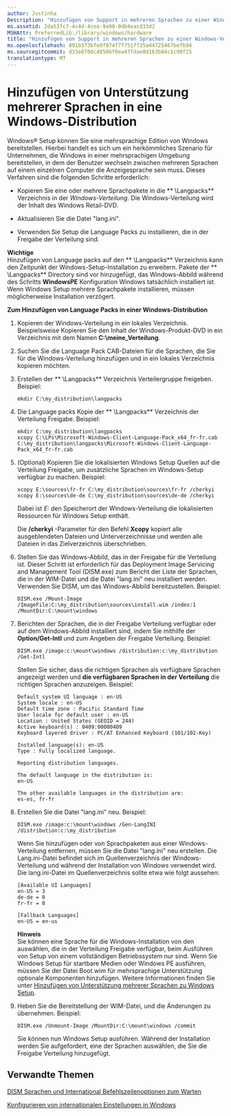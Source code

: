 ```yaml
---
author: Justinha
Description: "Hinzufügen von Support in mehreren Sprachen zu einer Windows-Verteilung"
ms.assetid: 2da53fc7-4c4d-4cea-9a98-0db4eacd33d2
MSHAttr: PreferredLib:/library/windows/hardware
title: "Hinzufügen von Support in mehreren Sprachen zu einer Windows-Verteilung"
ms.openlocfilehash: 891b373bfe0f974f7f751ff35a44725467befb94
ms.sourcegitcommit: d33e870dc4850bf0ea47fdae0d163b04c1c90f15
translationtype: MT
---
```

# <a name="add-multilingual-support-to-a-windows-distribution"></a>Hinzufügen von Unterstützung mehrerer Sprachen in eine Windows-Distribution


Windows® Setup können Sie eine mehrsprachige Edition von Windows bereitstellen. Hierbei handelt es sich um ein herkömmliches Szenario für Unternehmen, die Windows in einer mehrsprachigen Umgebung bereitstellen, in dem der Benutzer wechseln zwischen mehreren Sprachen auf einem einzelnen Computer die Anzeigesprache sein muss. Dieses Verfahren sind die folgenden Schritte erforderlich:

-   Kopieren Sie eine oder mehrere Sprachpakete in die ** \\Langpacks** Verzeichnis in der *Windows-Verteilung*. Die Windows-Verteilung wird der Inhalt des Windows Retail-DVD.

-   Aktualisieren Sie die Datei "lang.ini".

-   Verwenden Sie Setup die Language Packs zu installieren, die in der Freigabe der Verteilung sind.

**Wichtige**  
Hinzufügen von Language packs auf den ** \\Langpacks** Verzeichnis kann den Zeitpunkt der Windows-Setup-Installation zu erweitern. Pakete der ** \\Langpacks** Directory sind vor hinzugefügt, das Windows-Abbild während des Schritts **WindowsPE** Konfiguration Windows tatsächlich installiert ist. Wenn Windows Setup mehrere Sprachpakete installieren, müssen möglicherweise Installation verzögert.

 

**Zum Hinzufügen von Language Packs in einer Windows-Distribution**

1.  Kopieren der Windows-Verteilung in ein lokales Verzeichnis. Beispielsweise Kopieren Sie den Inhalt der Windows-Produkt-DVD in ein Verzeichnis mit dem Namen **C:\\meine\_Verteilung**.

2.  Suchen Sie die Language Pack CAB-Dateien für die Sprachen, die Sie für die Windows-Verteilung hinzufügen und in ein lokales Verzeichnis kopieren möchten. 

3.  Erstellen der ** \\Langpacks** Verzeichnis Verteilergruppe freigeben. Beispiel:

    ``` syntax
    mkdir C:\my_distribution\langpacks 
    ```

4.  Die Language packs Kopie der ** \\Langpacks** Verzeichnis der Verteilung Freigabe. Beispiel:

    ``` syntax
    mkdir C:\my_distribution\langpacks
    xcopy C:\LPs\Microsoft-Windows-Client-Language-Pack_x64_fr-fr.cab C:\my_distribution\langpacks\Microsoft-Windows-Client-Language-Pack_x64_fr-fr.cab
    ```

5.  (Optional) Kopieren Sie die lokalisierten Windows Setup Quellen auf die Verteilung Freigabe, um zusätzliche Sprachen im Windows-Setup verfügbar zu machen. Beispiel:

    ``` syntax
    xcopy E:\sources\fr-fr C:\my_distribution\sources\fr-fr /cherkyi 
    xcopy E:\sources\de-de C:\my_distribution\sources\de-de /cherkyi
    ```

    Dabei ist *E:* den Speicherort der Windows-Verteilung die lokalisierten Ressourcen für Windows Setup enthält.

    Die **/cherkyi** -Parameter für den Befehl **Xcopy** kopiert alle ausgeblendeten Dateien und Unterverzeichnisse und werden alle Dateien in das Zielverzeichnis überschrieben.

6.  Stellen Sie das Windows-Abbild, das in der Freigabe für die Verteilung ist. Dieser Schritt ist erforderlich für das Deployment Image Servicing and Management Tool (DISM.exe) zum Bericht der Liste der Sprachen, die in der WIM-Datei und die Datei "lang.ini" neu installiert werden. Verwenden Sie DISM, um das Windows-Abbild bereitzustellen. Beispiel:

    ``` syntax
    DISM.exe /Mount-Image /ImageFile:C:\my_distribution\sources\install.wim /index:1 /MountDir:C:\mount\windows
    ```

7.  Berichten der Sprachen, die in der Freigabe Verteilung verfügbar oder auf dem Windows-Abbild installiert sind, indem Sie mithilfe der **Option/Get-Intl** und zum Angeben der Freigabe Verteilung. Beispiel:

    ``` syntax
    DISM.exe /image:c:\mount\windows /distribution:c:\my_distribution /Get-Intl
    ```

    Stellen Sie sicher, dass die richtigen Sprachen als verfügbare Sprachen angezeigt werden und **die verfügbaren Sprachen in der Verteilung** die richtigen Sprachen anzuzeigen. Beispiel:

    ``` syntax
    Default system UI language : en-US
    System locale : en-US
    Default time zone : Pacific Standard Time
    User locale for default user : en-US
    Location : United States (GEOID = 244)
    Active keyboard(s) : 0409:00000409
    Keyboard layered driver : PC/AT Enhanced Keyboard (101/102-Key)

    Installed language(s): en-US
    Type : Fully localized language.

    Reporting distribution languages.

    The default language in the distribution is:
    en-US

    The other available languages in the distribution are:
    es-es, fr-fr
    ```

8.  Erstellen Sie die Datei "lang.ini" neu. Beispiel:

    ``` syntax
    DISM.exe /image:c:\mount\windows /Gen-LangINI /distribution:c:\my_distribution
    ```

    Wenn Sie hinzufügen oder von Sprachpaketen aus einer Windows-Verteilung entfernen, müssen Sie die Datei "lang.ini" neu erstellen. Die Lang.ini-Datei befindet sich im Quellenverzeichnis der Windows-Verteilung und während der Installation von Windows verwendet wird. Die lang.ini-Datei im Quellenverzeichnis sollte etwa wie folgt aussehen:

    ``` syntax
    [Available UI Languages]
    en-US = 3
    de-de = 0
    fr-fr = 0

    [Fallback Languages]
    en-US = en-us
    ```

    **Hinweis**  
    Sie können eine Sprache für die Windows-Installation von den auswählen, die in der Verteilung Freigabe verfügbar, beim Ausführen von Setup von einem vollständigen Betriebssystem nur sind. Wenn Sie Windows Setup für startbare Medien oder Windows PE ausführen, müssen Sie der Datei Boot.wim für mehrsprachige Unterstützung optionale Komponenten hinzufügen. Weitere Informationen finden Sie unter [Hinzufügen von Unterstützung mehrerer Sprachen zu Windows Setup](add-multilingual-support-to-windows-setup.md).

     

9.  Heben Sie die Bereitstellung der WIM-Datei, und die Änderungen zu übernehmen. Beispiel:

    ``` syntax
    DISM.exe /Unmount-Image /MountDir:C:\mount\windows /commit 
    ```

    Sie können nun Windows Setup ausführen. Während der Installation werden Sie aufgefordert, eine der Sprachen auswählen, die Sie die Freigabe Verteilung hinzugefügt.

## <a name="span-idrelatedtopicsspanrelated-topics"></a><span id="related_topics"></span>Verwandte Themen


[DISM Sprachen und International Befehlszeilenoptionen zum Warten](dism-languages-and-international-servicing-command-line-options.md)

[Konfigurieren von internationalen Einstellungen in Windows](configure-international-settings-in-windows.md)

 

 






